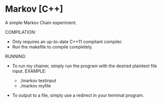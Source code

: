# Markov [C++]

A simple Markov Chain experiment. 

COMPILATION:
  - Only requires an up-to-date C++11 compliant compiler.
  - Run the makefile to compile completely.

RUNNING:
  - To run my chainer, simply run the program with the desired plaintext file input.
  EXAMPLE:
    - ./markov testinput
    - ./markov myfile
  
  - To output to a file, simply use a redirect in your terminal program.
